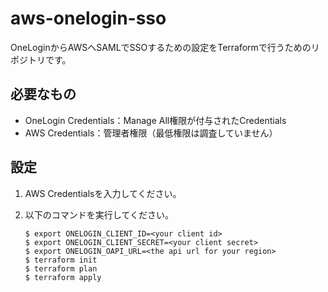 # aws-onelogin-sso

OneLoginからAWSへSAMLでSSOするための設定をTerraformで行うためのリポジトリです。

## 必要なもの
- OneLogin Credentials：Manage All権限が付与されたCredentials
- AWS Credentials：管理者権限（最低権限は調査していません）


## 設定
1. AWS Credentialsを入力してください。

2. 以下のコマンドを実行してください。
    ```shell
    $ export ONELOGIN_CLIENT_ID=<your client id>
    $ export ONELOGIN_CLIENT_SECRET=<your client secret>
    $ export ONELOGIN_OAPI_URL=<the api url for your region>
    $ terraform init
    $ terraform plan
    $ terraform apply
    ```